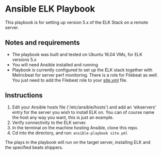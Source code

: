 # Ansible ELK Playbook

This playbook is for setting up version 5.x of the ELK Stack on a remote server. 

## Notes and requirements

- The playbook was built and tested on Ubuntu 16.04 VMs, for ELK versions 5.x 
- You will need Ansible installed and running
- Playbook is currently configured to set up the ELK stack together with Metricbeat for server perf monitoring. There is a role for Filebeat as well. You just need to add the Filebeat role to your [site.yml] file.

## Instructions

1. Edit your Ansible hosts file ('/etc/ansible/hosts') and add an 'elkservers' entry for the server you wish to install ELK on. You can of course name the host any way you want, this is just an example.
2. Verify connectivity to the ELK server.
3. In the terminal on the machine hosting Ansible, clone this repo.
4. Cd into the directory, and run:
 `ansible-playbook site.yml`

The plays in the playbook will run on the target server, installing ELK and the specified beats shippers.

[site.yml]: https://github.com/DanielBerman/ansible-elk-playbook/blob/master/site.yml
